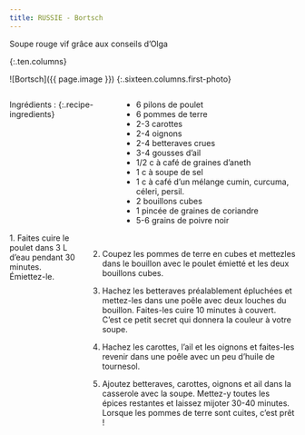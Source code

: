 ```yaml
---
title: RUSSIE - Bortsch
---
```


Soupe rouge vif grâce aux conseils d’Olga
<!--fin extrait-->
{:.ten.columns}

![Bortsch]({{ page.image }})
{:.sixteen.columns.first-photo}

<div class="four columns" markdown="1">

Ingrédients :
{:.recipe-ingredients}
- 6 pilons de poulet
- 6 pommes de terre
- 2-3 carottes
- 2-4 oignons
- 2-4 betteraves crues
- 3-4 gousses d’ail
- 1/2 c à café de graines d’aneth
- 1 c à soupe de sel
- 1 c à café d’un mélange cumin, curcuma, céleri, persil.
- 2 bouillons cubes
- 1 pincée de graines de coriandre
- 5-6 grains de poivre noir
</div>

<div class="ten columns" markdown="1">
1. Faites cuire le poulet dans 3 L d’eau pendant 30 minutes. Émiettez-le.

2. Coupez les pommes de terre en cubes et mettezles dans le bouillon avec le poulet émietté et les deux bouillons cubes.

3. Hachez les betteraves préalablement épluchées et mettez-les dans une poêle avec deux louches du bouillon. Faites-les cuire 10 minutes à couvert. C’est ce petit secret qui donnera la couleur à votre soupe.

4. Hachez les carottes, l’ail et les oignons et faites-les revenir dans une poêle avec un peu d’huile de tournesol.

5. Ajoutez betteraves, carottes, oignons et ail dans la casserole avec la soupe. Mettez-y toutes les épices restantes et laissez mijoter 30-40 minutes. Lorsque les pommes de terre sont cuites, c’est prêt !
</div>
